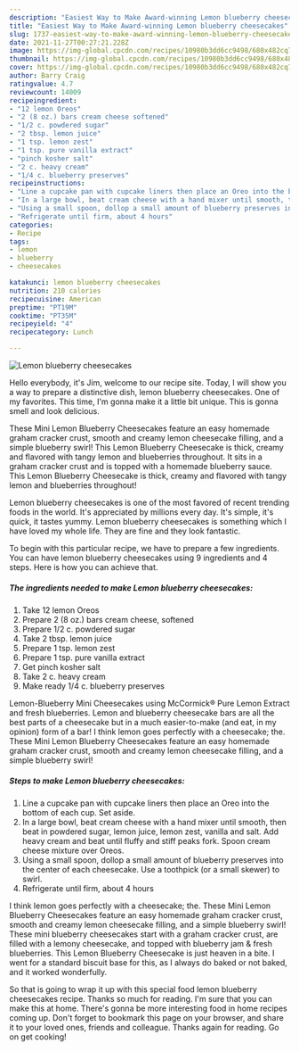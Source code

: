 ```yaml
---
description: "Easiest Way to Make Award-winning Lemon blueberry cheesecakes"
title: "Easiest Way to Make Award-winning Lemon blueberry cheesecakes"
slug: 1737-easiest-way-to-make-award-winning-lemon-blueberry-cheesecakes
date: 2021-11-27T00:27:21.228Z
image: https://img-global.cpcdn.com/recipes/10980b3dd6cc9498/680x482cq70/lemon-blueberry-cheesecakes-recipe-main-photo.jpg
thumbnail: https://img-global.cpcdn.com/recipes/10980b3dd6cc9498/680x482cq70/lemon-blueberry-cheesecakes-recipe-main-photo.jpg
cover: https://img-global.cpcdn.com/recipes/10980b3dd6cc9498/680x482cq70/lemon-blueberry-cheesecakes-recipe-main-photo.jpg
author: Barry Craig
ratingvalue: 4.7
reviewcount: 14009
recipeingredient:
- "12 lemon Oreos"
- "2 (8 oz.) bars cream cheese softened"
- "1/2 c. powdered sugar"
- "2 tbsp. lemon juice"
- "1 tsp. lemon zest"
- "1 tsp. pure vanilla extract"
- "pinch kosher salt"
- "2 c. heavy cream"
- "1/4 c. blueberry preserves"
recipeinstructions:
- "Line a cupcake pan with cupcake liners then place an Oreo into the bottom of each cup. Set aside."
- "In a large bowl, beat cream cheese with a hand mixer until smooth, then beat in powdered sugar, lemon juice, lemon zest, vanilla and salt. Add heavy cream and beat until fluffy and stiff peaks fork. Spoon cream cheese mixture over Oreos."
- "Using a small spoon, dollop a small amount of blueberry preserves into the center of each cheesecake. Use a toothpick (or a small skewer) to swirl."
- "Refrigerate until firm, about 4 hours"
categories:
- Recipe
tags:
- lemon
- blueberry
- cheesecakes

katakunci: lemon blueberry cheesecakes 
nutrition: 210 calories
recipecuisine: American
preptime: "PT19M"
cooktime: "PT35M"
recipeyield: "4"
recipecategory: Lunch

---
```



![Lemon blueberry cheesecakes](https://img-global.cpcdn.com/recipes/10980b3dd6cc9498/680x482cq70/lemon-blueberry-cheesecakes-recipe-main-photo.jpg)

Hello everybody, it's Jim, welcome to our recipe site. Today, I will show you a way to prepare a distinctive dish, lemon blueberry cheesecakes. One of my favorites. This time, I'm gonna make it a little bit unique. This is gonna smell and look delicious.

These Mini Lemon Blueberry Cheesecakes feature an easy homemade graham cracker crust, smooth and creamy lemon cheesecake filling, and a simple blueberry swirl! This Lemon Blueberry Cheesecake is thick, creamy and flavored with tangy lemon and blueberries throughout. It sits in a graham cracker crust and is topped with a homemade blueberry sauce. This Lemon Blueberry Cheesecake is thick, creamy and flavored with tangy lemon and blueberries throughout!

Lemon blueberry cheesecakes is one of the most favored of recent trending foods in the world. It's appreciated by millions every day. It's simple, it's quick, it tastes yummy. Lemon blueberry cheesecakes is something which I have loved my whole life. They are fine and they look fantastic.


To begin with this particular recipe, we have to prepare a few ingredients. You can have lemon blueberry cheesecakes using 9 ingredients and 4 steps. Here is how you can achieve that.

<!--inarticleads1-->

##### The ingredients needed to make Lemon blueberry cheesecakes:

1. Take 12 lemon Oreos
1. Prepare 2 (8 oz.) bars cream cheese, softened
1. Prepare 1/2 c. powdered sugar
1. Take 2 tbsp. lemon juice
1. Prepare 1 tsp. lemon zest
1. Prepare 1 tsp. pure vanilla extract
1. Get pinch kosher salt
1. Take 2 c. heavy cream
1. Make ready 1/4 c. blueberry preserves


Lemon-Blueberry Mini Cheesecakes using McCormick® Pure Lemon Extract and fresh blueberries. Lemon and blueberry cheesecake bars are all the best parts of a cheesecake but in a much easier-to-make (and eat, in my opinion) form of a bar! I think lemon goes perfectly with a cheesecake; the. These Mini Lemon Blueberry Cheesecakes feature an easy homemade graham cracker crust, smooth and creamy lemon cheesecake filling, and a simple blueberry swirl! 

<!--inarticleads2-->

##### Steps to make Lemon blueberry cheesecakes:

1. Line a cupcake pan with cupcake liners then place an Oreo into the bottom of each cup. Set aside.
1. In a large bowl, beat cream cheese with a hand mixer until smooth, then beat in powdered sugar, lemon juice, lemon zest, vanilla and salt. Add heavy cream and beat until fluffy and stiff peaks fork. Spoon cream cheese mixture over Oreos.
1. Using a small spoon, dollop a small amount of blueberry preserves into the center of each cheesecake. Use a toothpick (or a small skewer) to swirl.
1. Refrigerate until firm, about 4 hours


I think lemon goes perfectly with a cheesecake; the. These Mini Lemon Blueberry Cheesecakes feature an easy homemade graham cracker crust, smooth and creamy lemon cheesecake filling, and a simple blueberry swirl! These mini blueberry cheesecakes start with a graham cracker crust, are filled with a lemony cheesecake, and topped with blueberry jam &amp; fresh blueberries. This Lemon Blueberry Cheesecake is just heaven in a bite. I went for a standard biscuit base for this, as I always do baked or not baked, and it worked wonderfully. 

So that is going to wrap it up with this special food lemon blueberry cheesecakes recipe. Thanks so much for reading. I'm sure that you can make this at home. There's gonna be more interesting food in home recipes coming up. Don't forget to bookmark this page on your browser, and share it to your loved ones, friends and colleague. Thanks again for reading. Go on get cooking!
